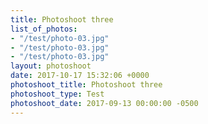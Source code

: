 ```yaml
---
title: Photoshoot three
list_of_photos:
- "/test/photo-03.jpg"
- "/test/photo-03.jpg"
- "/test/photo-03.jpg"
layout: photoshoot
date: 2017-10-17 15:32:06 +0000
photoshoot_title: Photoshoot three
photoshoot_type: Test
photoshoot_date: 2017-09-13 00:00:00 -0500
---
```

